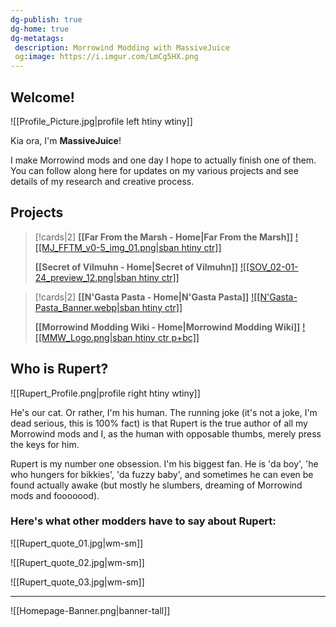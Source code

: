 ```yaml
---
dg-publish: true
dg-home: true
dg-metatags:
 description: Morrowind Modding with MassiveJuice
 og:image: https://i.imgur.com/LmCg5HX.png
---
```


## Welcome! 

![[Profile_Picture.jpg|profile left htiny wtiny]]

Kia ora, I'm **MassiveJuice**!

I make Morrowind mods and one day I hope to actually finish one of them. You can follow along here for updates on my various projects and see details of my research and creative process.

## Projects

> [!cards|2]
> **[[Far From the Marsh - Home|Far From the Marsh]]**
> [![[MJ_FFTM_v0-5_img_01.png|sban htiny ctr]]](https://morrowind-modding-with-massivejuice.vercel.app/00-projects/far-from-the-marsh/far-from-the-marsh-home/)
> 
> **[[Secret of Vilmuhn - Home|Secret of Vilmuhn]]**
> [![[SOV_02-01-24_preview_12.png|sban htiny ctr]]](https://morrowind-modding-with-massivejuice.vercel.app/00-projects/secret-of-vilmuhn/secret-of-vilmuhn-home/)

> [!cards|2]
> **[[N'Gasta Pasta - Home|N'Gasta Pasta]]**
> [![[N'Gasta-Pasta_Banner.webp|sban htiny ctr]]](https://morrowind-modding-with-massivejuice.vercel.app/00-projects/n-gasta-pasta/n-gasta-pasta-home/)
> 
> **[[Morrowind Modding Wiki - Home|Morrowind Modding Wiki]]**
> [![[MMW_Logo.png|sban htiny ctr p+bc]]](https://morrowind-modding-with-massivejuice.vercel.app/00-projects/morrowind-modding-wiki/morrowind-modding-wiki-home/)


## Who is Rupert?

![[Rupert_Profile.png|profile right htiny wtiny]]

He's our cat. Or rather, I'm his human. The running joke (it's not a joke, I'm dead serious, this is 100% fact) is that Rupert is the true author of all my Morrowind mods and I, as the human with opposable thumbs, merely press the keys for him. 

Rupert is my number one obsession. I'm his biggest fan. He is 'da boy', 'he who hungers for bikkies', 'da fuzzy baby', and sometimes he can even be found actually awake (but mostly he slumbers, dreaming of Morrowind mods and fooooood).

### Here's what other modders have to say about Rupert:

![[Rupert_quote_01.jpg|wm-sm]]

![[Rupert_quote_02.jpg|wm-sm]]

![[Rupert_quote_03.jpg|wm-sm]]

---

![[Homepage-Banner.png|banner-tall]]
